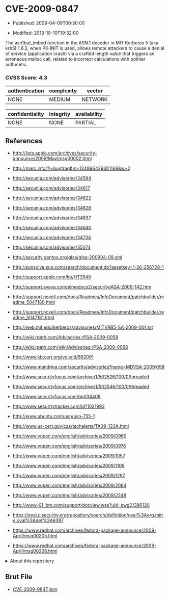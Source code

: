 # CVE-2009-0847

- Published: 2009-04-09T00:30:00

- Modified: 2018-10-10T19:32:00

The asn1buf_imbed function in the ASN.1 decoder in MIT Kerberos 5 (aka krb5) 1.6.3, when PK-INIT is used, allows remote attackers to cause a denial of service (application crash) via a crafted length value that triggers an erroneous malloc call, related to incorrect calculations with pointer arithmetic.

### CVSS Score: **4.3**

| authentication | complexity | vector |
| --- | --- | --- |
| NONE | MEDIUM | NETWORK |

| confidentiality | integrity | availability |
| --- | --- | --- |
| NONE | NONE | PARTIAL |

## References

* http://lists.apple.com/archives/security-announce/2009/May/msg00002.html

* http://marc.info/?l=bugtraq&m=124896429301168&w=2

* http://secunia.com/advisories/34594

* http://secunia.com/advisories/34617

* http://secunia.com/advisories/34622

* http://secunia.com/advisories/34628

* http://secunia.com/advisories/34637

* http://secunia.com/advisories/34640

* http://secunia.com/advisories/34734

* http://secunia.com/advisories/35074

* http://security.gentoo.org/glsa/glsa-200904-09.xml

* http://sunsolve.sun.com/search/document.do?assetkey=1-26-256728-1

* http://support.apple.com/kb/HT3549

* http://support.avaya.com/elmodocs2/security/ASA-2009-142.htm

* http://support.novell.com/docs/Readmes/InfoDocument/patchbuilder/readme_5047180.html

* http://support.novell.com/docs/Readmes/InfoDocument/patchbuilder/readme_5047181.html

* http://web.mit.edu/kerberos/advisories/MITKRB5-SA-2009-001.txt

* http://wiki.rpath.com/Advisories:rPSA-2009-0058

* http://wiki.rpath.com/wiki/Advisories:rPSA-2009-0058

* http://www.kb.cert.org/vuls/id/662091

* http://www.mandriva.com/security/advisories?name=MDVSA-2009:098

* http://www.securityfocus.com/archive/1/502526/100/0/threaded

* http://www.securityfocus.com/archive/1/502546/100/0/threaded

* http://www.securityfocus.com/bid/34408

* http://www.securitytracker.com/id?1021993

* http://www.ubuntu.com/usn/usn-755-1

* http://www.us-cert.gov/cas/techalerts/TA09-133A.html

* http://www.vupen.com/english/advisories/2009/0960

* http://www.vupen.com/english/advisories/2009/0976

* http://www.vupen.com/english/advisories/2009/1057

* http://www.vupen.com/english/advisories/2009/1106

* http://www.vupen.com/english/advisories/2009/1297

* http://www.vupen.com/english/advisories/2009/2084

* http://www.vupen.com/english/advisories/2009/2248

* http://www-01.ibm.com/support/docview.wss?uid=swg21396120

* https://oval.cisecurity.org/repository/search/definition/oval%3Aorg.mitre.oval%3Adef%3A6387

* https://www.redhat.com/archives/fedora-package-announce/2009-April/msg00205.html

* https://www.redhat.com/archives/fedora-package-announce/2009-April/msg00206.html

<details>
<summary>About this repository</summary> 

  This repository is part of the project [Live Hack CVE](https://github.com/Live-Hack-CVE). Main website can be found [www.live-hack.org](https://www.live-hack.org) 
  
  Made by [Sn0wAlice](https://github.com/Sn0wAlice) for the people that care about security and need to have a feed of the latest CVEs. Hope you enjoy it, don't forget to star the repo and follow me on [Twitter](https://twitter.com/Sn0wAlice) and [Github](https://github.com/Sn0wAlice). And that is my [personnal website](https://www.alice-snow.me/)

  - [Home Page](https://github.com/Live-Hack-CVE)
  - [Framework](https://github.com/Live-Hack-CVE/cve-framework)
  - [CVE database](https://github.com/Live-Hack-CVE/full_database)
  - [Changelog](https://github.com/Live-Hack-CVE/Changelog)
</details>

## Brut File

* [CVE-2009-0847.json](https://raw.githubusercontent.com/Live-Hack-CVE/full_database/main/cves/2009/CVE-2009-0847.json)

